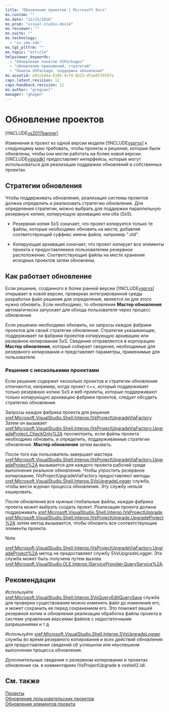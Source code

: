 ```yaml
---
title: "Обновление проектов | Microsoft Docs"
ms.custom: ""
ms.date: "12/15/2016"
ms.prod: "visual-studio-dev14"
ms.reviewer: ""
ms.suite: ""
ms.technology: 
  - "vs-ide-sdk"
ms.tgt_pltfrm: ""
ms.topic: "article"
helpviewer_keywords: 
  - "Обновление пакетов VSPackages"
  - "обновление приложений, стратегий"
  - "Пакеты VSPackage, поддержка обновления"
ms.assetid: e01cb44a-8105-4cf4-8223-dfae65f8597a
caps.latest.revision: 12
caps.handback.revision: 12
ms.author: "gregvanl"
manager: "ghogen"
---
```

# Обновление проектов
[!INCLUDE[vs2017banner](../../code-quality/includes/vs2017banner.md)]

Изменения в проект из одной версии модели [!INCLUDE[vsprvs](../../code-quality/includes/vsprvs_md.md)] к следующему маю требовать, чтобы проекты и решения, которые были обновлены, чтобы они могли работать на более новой версии.  [!INCLUDE[vsipsdk](../../extensibility/includes/vsipsdk_md.md)] предоставляет интерфейсы, которые могут использоваться для реализации поддержки обновлений в собственных проектах.  
  
## Стратегии обновления  
 Чтобы поддерживать обновление, реализация системы проектов должна определить и реализовать стратегию обновления.  Для определения стратегии, можно выбрать для поддержки параллельную резервную копию, копирующую архивацию или оба \(SxS\).  
  
-   Резервная копия SxS означает, что проект копируется только те файлы, которые необходимо обновить на месте, добавляя соответствующий суффикс имени файла, например ".old".  
  
-   Копирующая архивация означает, что проект копирует все элементы проекта к предоставляемое пользователем резервное расположение.  Соответствующие файлы на месте хранения исходных проектов затем обновлены.  
  
## Как работает обновление  
 Если решение, созданного в более ранней версии [!INCLUDE[vsprvs](../../code-quality/includes/vsprvs_md.md)] открывает в новой версии, проверках интегрированной среды разработки файл решения для определения, является ли для этого нужно обновить.  Если необходимо, то обновление **Мастер обновления** автоматически запускает для обхода пользователя через процесс обновления.  
  
 Если решению необходимо обновить, он запросы каждое фабрики проектов для своей стратегии обновления.  Стратегия указывающее, поддерживает ли фабрики проектов копирующую архивацию или резервное копирование SxS.  Сведения отправляются в корпорацию **Мастер обновления**, который собирает сведения, необходимые для резервного копирования и представляет параметры, применимые для пользователя.  
  
### Решения с несколькими проектами  
 Если решение содержит несколько проектов и стратегии обновления отличаются, например, когда проект с\+\+, который поддерживает только резервную копию SxS и веб\-проекты, которые поддерживают только копирующую архивацию фабрики проектов, следует обсудить стратегию обновления.  
  
 Запросы каждое фабрика проекта для решения <xref:Microsoft.VisualStudio.Shell.Interop.IVsProjectUpgradeViaFactory>.  Затем он вызывает <xref:Microsoft.VisualStudio.Shell.Interop.IVsProjectUpgradeViaFactory.UpgradeProject_CheckOnly%2A> просмотреть, если файлы проекта необходимо обновить, и определить, поддерживаемые стратегии обновления.  **Мастер обновления** затем вызвать.  
  
 После того как пользователь завершает мастера <xref:Microsoft.VisualStudio.Shell.Interop.IVsProjectUpgradeViaFactory.UpgradeProject%2A> вызывается для каждого проекта рабочей среде выполнения реальное обновление.  Чтобы упростить резервное копирование, IVsProjectUpgradeViaFactory предоставляют методы <xref:Microsoft.VisualStudio.Shell.Interop.SVsUpgradeLogger> служба, чтобы вести журнал процесса обновления.  Эту службу нельзя кэшировать.  
  
 После обновления все нужные глобальные файлы, каждая фабрика проекта может выбрать создать проект.  Реализация проекта должна поддерживать <xref:Microsoft.VisualStudio.Shell.Interop.IVsProjectUpgrade>.  <xref:Microsoft.VisualStudio.Shell.Interop.IVsProjectUpgrade.UpgradeProject%2A> затем метод вызывается, чтобы обновить все соответствующие элементы проекта.  
  
> [!NOTE]
>  <xref:Microsoft.VisualStudio.Shell.Interop.IVsProjectUpgradeViaFactory.UpgradeProject%2A> метод не предоставляет службу SVsUpgradeLogger.  Эта служба может быть получена путем вызова <xref:Microsoft.VisualStudio.OLE.Interop.IServiceProvider.QueryService%2A>.  
  
## Рекомендации  
 Используйте <xref:Microsoft.VisualStudio.Shell.Interop.SVsQueryEditQuerySave> служба для проверки существования можно изменить файл до изменения его, и может сохранить ее перед сохранением его.  Это поможет вашей резервной копии и обновления реализации обработка файлы проекта в системе управления версиями файлов с недостаточными разрешениями и т д  
  
 Используйте <xref:Microsoft.VisualStudio.Shell.Interop.SVsUpgradeLogger> службы во время резервного копирования и всех действий обновления для предоставления сведений об успешном или неуспешном выполнении процесса обновления.  
  
 Дополнительные сведения о резервном копировании и проектах обновления см. в комментариях IVsProjectUpgrade в vsshell2.idl.  
  
## См. также  
 [Проекты](../../extensibility/internals/projects.md)   
 [Обновление пользовательских проектов](../../misc/upgrading-custom-projects.md)   
 [Обновление элементов проекта](../../misc/upgrading-project-items.md)